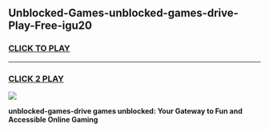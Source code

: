 
## Unblocked-Games-unblocked-games-drive-Play-Free-igu20
<h3>
<a href="https://premium76.site?title=unblocked-games-drive&ref=22A">CLICK TO PLAY</a></h3>
<hr>

<h3>
<a href="https://premium76.site?title=unblocked-games-drive&ref=22A">CLICK 2 PLAY</a>
  
</h3>

<a href="https://premium76.site?title=unblocked-games-drive&ref=22A"><img src="https://clearcache.store/games.png"></a>


**unblocked-games-drive games unblocked: Your Gateway to Fun and Accessible Online Gaming**
